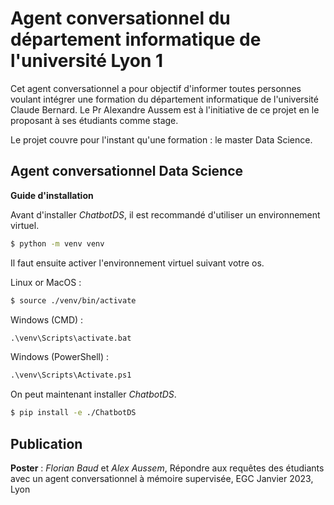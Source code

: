 # Agent conversationnel du département informatique de l'université Lyon 1

Cet agent conversationnel a pour objectif d'informer toutes personnes voulant intégrer une formation du département informatique de l'université Claude Bernard. Le Pr Alexandre Aussem est à l'initiative de ce projet en le proposant à ses étudiants comme stage.

Le projet couvre pour l'instant qu'une formation : le master Data Science.

## Agent conversationnel Data Science

**Guide d'installation**

Avant d'installer _ChatbotDS_, il est recommandé d'utiliser un environnement virtuel.

```bash
$ python -m venv venv
```

Il faut ensuite activer l'environnement virtuel suivant votre os.

Linux or MacOS :
```bash
$ source ./venv/bin/activate
```

Windows (CMD) :
```cmd
.\venv\Scripts\activate.bat
```

Windows (PowerShell) :
```cmd
.\venv\Scripts\Activate.ps1
```

On peut maintenant installer _ChatbotDS_.

```bash
$ pip install -e ./ChatbotDS
```

## Publication

**Poster** : _Florian Baud_ et _Alex Aussem_, Répondre aux requêtes des étudiants avec un agent conversationnel à mémoire supervisée, EGC Janvier 2023, Lyon

